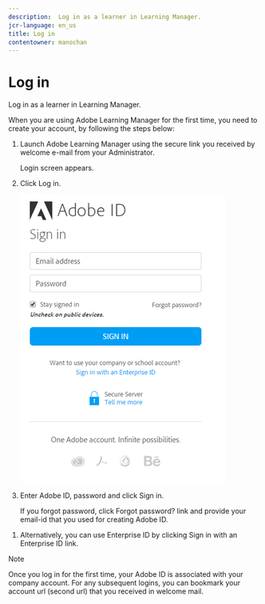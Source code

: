 ```yaml
---
description:  Log in as a learner in Learning Manager.
jcr-language: en_us
title: Log in
contentowner: manochan
---
```



# Log in

Log in as a learner in Learning Manager.

When you are using Adobe Learning Manager for the first time, you need to create your account, by following the steps below:

1. Launch Adobe Learning Manager using the secure link you received by welcome e-mail from your Administrator.

   Login screen appears.

1. Click Log in.

   ![](assets/adobeid-signin.png)

1. Enter Adobe ID, password and click Sign in.  

   If you forgot password, click Forgot password? link and provide your email-id that you used for creating Adobe ID.  

<!--
   If you do not have an Adobe ID, [click here](../../../manage-account.md) to learn how to create an Adobe ID.
-->

1. Alternatively, you can use Enterprise ID by clicking Sign in with an Enterprise ID link.

>[!NOTE]
>
>Once you log in for the first time, your Adobe ID is associated with your company account. For any subsequent logins, you can bookmark your account url (second url) that you received in welcome mail.

